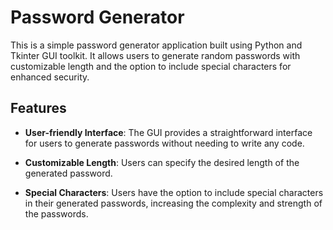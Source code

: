 # Password Generator

This is a simple password generator application built using Python and Tkinter GUI toolkit. It allows users to generate random passwords with customizable length and the option to include special characters for enhanced security.

## Features

- **User-friendly Interface**: The GUI provides a straightforward interface for users to generate passwords without needing to write any code.

- **Customizable Length**: Users can specify the desired length of the generated password.

- **Special Characters**: Users have the option to include special characters in their generated passwords, increasing the complexity and strength of the passwords.
